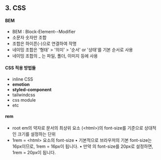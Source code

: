## 3. CSS

#### BEM
- BEM : Block-Element--Modifier
- 소문자 숫자만 조합
- 조합은 하이픈(-)으로 연결하여 작명
- 네이밍 조합은 '형태' > '의미' > '순서' or '상태'를 기본 순서로 사용
- 네이밍 조합의 _ 는 파일, 폴더, 이미지 등에 사용

#### CSS 적용 방법들
- inline CSS 
- **emotion**
- **styled-component**
- tailwindcss
- css module
- etc

#### rem
- root em의 약자로 문서의 최상위 요소 (\<html\>)의 font-size를 기준으로 상대적인 크기를 설정하는 단위
- 1rem = \<html> 요소의 font-size
	•	기본적으로 브라우저의 기본 font-size는 16px이므로, 1rem = 16px이 됩니다.
	•	만약 <html>의 font-size를 20px로 설정하면, 1rem = 20px이 됩니다.
